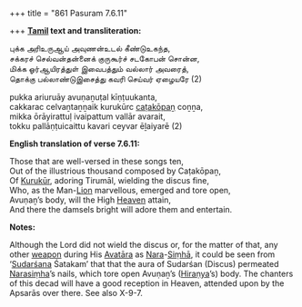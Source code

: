 +++
title = "861 Pasuram 7.6.11"

+++
**[Tamil](/definition/tamil#history "show Tamil definitions") text and transliteration:**

புக்க அரிஉருஆய் அவுணன்உடல் கீண்டுஉகந்த,  
சக்கரச் செல்வன்தன்னைக் குருகூர்ச் சடகோபன் சொன்ன,  
மிக்க ஓர்ஆயிரத்துள் இவைபத்தும் வல்லார் அவரைத்,  
தொக்கு பல்லாண்டுஇசைத்து கவரி செய்வர் ஏழையரே (2)

pukka ariuruāy avuṇaṉuṭal kīṇṭuukanta,  
cakkarac celvaṉtaṉṉaik kurukūrc [caṭakōpaṉ](/definition/catakopan#vaishnavism "show caṭakōpaṉ definitions") coṉṉa,  
mikka ōrāyirattuḷ ivaipattum vallār avarait,  
tokku pallāṇṭuicaittu kavari ceyvar ēḻaiyarē (2)

**English translation of verse 7.6.11:**

Those that are well-versed in these songs ten,  
Out of the illustrious thousand composed by Caṭakōpaṉ,  
Of [Kurukūr](/definition/kurukur#vaishnavism "show Kurukūr definitions"), adoring Tirumāl, wielding the discus fine,  
Who, as the Man-[Lion](/definition/lion#history "show Lion definitions") marvellous, emerged and tore open,  
Avuṇaṉ’s body, will the High [Heaven](/definition/heaven#history "show Heaven definitions") attain,  
And there the damsels bright will adore them and entertain.

**Notes:**

Although the Lord did not wield the discus or, for the matter of that, any other [weapon](/definition/weapon#history "show weapon definitions") during His [Avatāra](/definition/avatara#vaishnavism "show Avatāra definitions") as [Nara](/definition/nara#history "show Nara definitions")-[Siṃhā](/definition/simha#vaishnavism "show Siṃhā definitions"), it could be seen from ‘[Sudarśana](/definition/sudarshana#vaishnavism "show Sudarśana definitions") Śatakam’ that that the aura of Sudarśan (Discus) permeated [Narasiṃha](/definition/narasimha#history "show Narasiṃha definitions")’s nails, which tore open Avuṇaṉ’s ([Hiraṇya](/definition/hiranya#history "show Hiraṇya definitions")’s) body. The chanters of this decad will have a good reception in Heaven, attended upon by the Apsarās over there. See also X-9-7.


